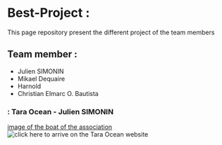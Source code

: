 # Best-Project : 
This page repository present the different project of the team members
## Team member :
- Julien SIMONIN
- Mikael Dequaire
- Harnold
- Christian Elmarc O. Bautista
### : Tara Ocean - Julien SIMONIN
[image of the boat of the association](![image](https://github.com/user-attachments/assets/50fb844c-8acd-459c-9c07-f948e2e1ec0c))
![click here to arrive on the Tara Ocean website](https://fondationtaraocean.org/)
